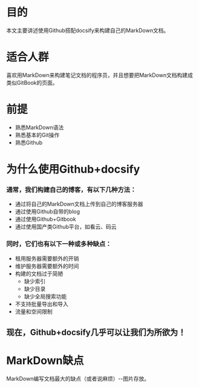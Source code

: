 # 目的
本文主要讲述使用Github搭配docsify来构建自己的MarkDown文档。
# 适合人群
喜欢用MarkDown来构建笔记文档的程序员，并且想要把MarkDown文档构建成类似GitBook的页面。
# 前提
- 熟悉MarkDown语法
- 熟悉基本的Git操作
- 熟悉Github
# 为什么使用Github+docsify
### 通常，我们构建自己的博客，有以下几种方法：
- 通过将自己的MarkDown文档上传到自己的博客服务器
- 通过使用Github自带的blog
- 通过使用Github+Gitbook
- 通过使用国产类Github平台，如看云、码云
### 同时，它们也有以下一种或多种缺点：
- 租用服务器需要额外的开销
- 维护服务器需要额外的时间
- 构建的文档过于简陋
    - 缺少索引
    - 缺少目录
    - 缺少全局搜索功能
- 不支持批量导出和导入
- 流量和空间限制
## 现在，Github+docsify几乎可以让我们为所欲为！
# MarkDown缺点
MarkDown编写文档最大的缺点（或者说麻烦）--图片存放。

